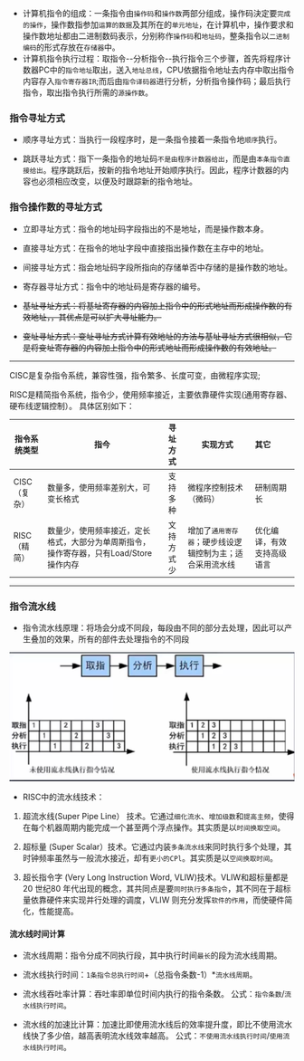 - 计算机指令的组成：一条指令由`操作码`和`操作数`两部分组成，操作码決定要`完成的操作`，操作数指参加`运算的数据`及其所在的`单元地址`，在计算机中，操作要求和操作数地址都由二进制数码表示，分别称作`操作码`和`地址码`，整条指令以`二进制编码`的形式存放在`存储器`中。
- 计算机指令执行过程：取指令--分析指令--执行指令三个步骤，首先将程序计数器PC中的`指令地址`取出，送入`地址总线`，CPU依据指令地址去内存中取出指令内容存入`指令寄存器IR`;而后由`指令译码器`进行分析，分析指令操作码；最后执行指令，取出指令执行所需的`源操作数`。

### 指令寻址方式

- 顺序寻址方式：当执行一段程序时，是一条指令接着一条指令地`顺序`执行。

- 跳跃寻址方式：指下一条指令的地址码`不是由程序计数器给出`，而是由`本条指令直接给出`。程序跳跃后，按新的指令地址开始顺序执行。因此，程序计数器的内容也必须相应改变，以便及时跟踪新的指令地址。

### 指令操作数的寻址方式
- 立即寻址方式：指令的地址码字段指出的不是地址，而是操作数本身。

- 直接寻址方式：在指令的地址字段中直接指出操作数在主存中的地址。

- 间接寻址方式：指会地址码字段所指向的存储单否中存储的是操作数的地址。

- 寄存器寻址方式：指令中的地址码是寄存器的编号。

- ~~基址寻址方式：将基址寄存器的内容加上指令中的形式地址而形成操作数的有效地址，，其优点是可以扩大寻址能力。~~

- ~~变址寻址方式：变址寻址方式计算有效地址的方法与基址寻址方式很相似，它是将变址寄存器的内容加上指令中的形式地址而形成操作数的有效地址。~~



-------
CISC是复杂指令系统，兼容性强，指令繁多、长度可变，由微程序实现;

RISC是精简指令系统，指令少，使用频率接近，主要依靠硬件实现(通用寄存器、硬布线逻辑控制）。
具体区别如下：


| 指令系统类型 | 指今                                                                                   |  寻址方式  | 实现方式                                                 | 其它                       |
| ------------ | -------------------------------------------------------------------------------------- |:----------:| -------------------------------------------------------- |:-------------------------- |
| CISC（复杂） | 数量多，使用频率差别大，可变长格式                                                     |  支持多种  | 微程序控制技术（微码）                                   | 研制周期长                 |
| RISC（精简） | 数量少，使用频率接近，定长格式，大部分为单周斯指令，操作寄存器，只有Load/Store操作内存 | 文持方式少 | 增加了`通用寄存器`；硬步线设逻辑控制为主；适合采用流水线 | 优化编译，有效支持高级语言 |


---
### 指令流水线
- 指令流水线原理：将场会分成不同段，每段由不同的部分去处理，因此可以产生叠加的效果，所有的部件去处理指令的不同段

![gh](https://raw.githubusercontent.com/Skedush/image-raw/main/1698220873000t9f3uh.png)

- RISC中的流水线技术：

1. 超流水线(Super Pipe Line） 技术。它通过`细化流水`、`增加级数`和`提高主频`，使得在每个机器周期内能完成一个甚至两个浮点操作。其实质是以`时间换取空间`。

2. 超标量 (Super Scalar）技术。它通过内装`多条流水线`来同时执行多个处理，其时钟频率虽然与一般流水接近，却有`更小的CPl`。其实质是以`空间换取时间`。

3. 超长指令字 (Very Long Instruction Word, VLIW)技术。VLIW和超标量都是20 世纪80 年代出现的概念，其共同点是要`同时执行多条指令`，其不同在于超标量依靠硬件来实现并行处理的调度，VLIW 则充分发挥`软件的作用`，而使硬件简化，性能提高。

#### 流水线时间计算

- 流水线周期：指令分成不同执行段，其中执行时间`最长`的段为流水线周期。

- 流水线执行时间：`1条指令总执行时间`+（总指令条数-1）\*`流水线周期`。

- 流水线吞吐率计算：吞吐率即单位时间内执行的指令条数。
公式：`指令条数`/`流水线执行时间`。

- 流水线的加速比计算：加速比即使用流水线后的效率提升度，即比不使用流水线快了多少倍，越高表明流水线效率越高。
公式：`不使用流水线执行时间`/`使用流水线执行时间`。



